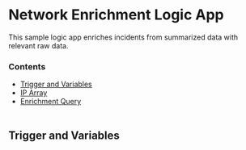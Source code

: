 # Network Enrichment Logic App

This sample logic app enriches incidents from summarized data with relevant raw data.

### Contents
* [Trigger and Variables](#Trigger-and-Variables)
* [IP Array](#Size-Estimate-Query)
* [Enrichment Query](#Summarization-Query)
<br><br>

## Trigger and Variables
